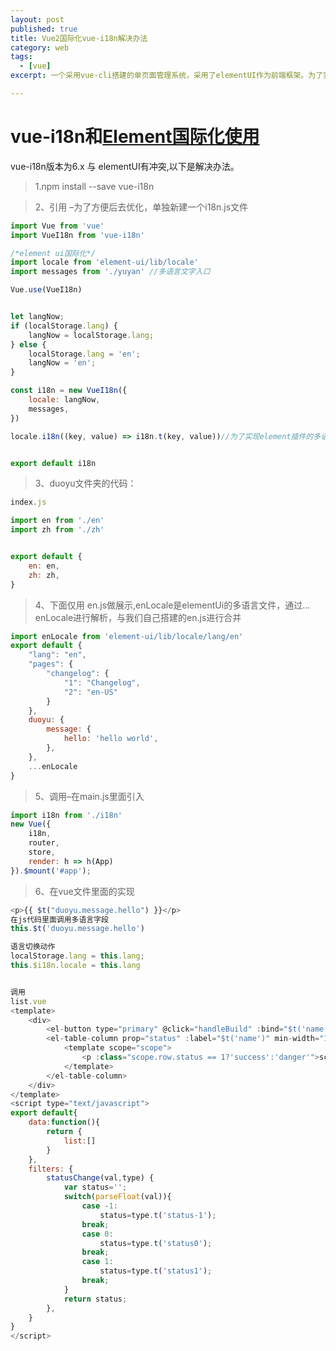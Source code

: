 ```yaml
---
layout: post
published: true
title: Vue2国际化vue-i18n解决办法
category: web
tags: 
  - [vue]
excerpt: 一个采用vue-cli搭建的单页面管理系统，采用了elementUI作为前端框架。为了实现多语言，便测试了vue-i18n的功能实现过程。

---
```



# vue-i18n和[Element国际化使用](http://element.eleme.io/#/zh-CN/component/i18n)

vue-i18n版本为6.x 与 elementUI有冲突,以下是解决办法。

> 1.npm install --save vue-i18n

> 2、引用 –为了方便后去优化，单独新建一个i18n.js文件

```javascript
import Vue from 'vue'
import VueI18n from 'vue-i18n'

/*element ui国际化*/
import locale from 'element-ui/lib/locale'
import messages from './yuyan' //多语言文字入口

Vue.use(VueI18n)


let langNow;
if (localStorage.lang) {
    langNow = localStorage.lang;
} else {
    localStorage.lang = 'en';
    langNow = 'en';
}

const i18n = new VueI18n({
    locale: langNow,
    messages,
})

locale.i18n((key, value) => i18n.t(key, value))//为了实现element插件的多语言切换


export default i18n
```

> 3、duoyu文件夹的代码：

```javascript
index.js

import en from './en'
import zh from './zh'


export default {
    en: en,
    zh: zh,
}
```

> 4、下面仅用 en.js做展示,enLocale是elementUi的多语言文件，通过…enLocale进行解析，与我们自己搭建的en.js进行合并

```javascript
import enLocale from 'element-ui/lib/locale/lang/en'
export default {
    "lang": "en",
    "pages": {   
        "changelog": {
            "1": "Changelog",
            "2": "en-US"
        }
    },
    duoyu: {
        message: {
            hello: 'hello world',
        },
    },
    ...enLocale
}
```

> 5、调用–在main.js里面引入

```javascript
import i18n from './i18n'
new Vue({
    i18n,
    router,
    store,
    render: h => h(App)
}).$mount('#app'); 
```

> 6、在vue文件里面的实现

```javascript
<p>{{ $t("duoyu.message.hello") }}</p>
在js代码里面调用多语言字段
this.$t('duoyu.message.hello')

语言切换动作
localStorage.lang = this.lang;
this.$i18n.locale = this.lang

```


```javascript

调用
list.vue
<template>
    <div>
        <el-button type="primary" @click="handleBuild" :bind="$t('name')">$t('home')</el-button>
        <el-table-column prop="status" :label="$t('name')" min-width="100">
            <template scope="scope">
                <p :class="scope.row.status == 1?'success':'danger'">scope.row.status | statusChange($i18n)</p>
            </template>
        </el-table-column>
    </div>   
</template>
<script type="text/javascript">
export default{
    data:function(){
        return {
            list:[]
        }
    },
    filters: {
        statusChange(val,type) {
            var status='';
            switch(parseFloat(val)){
                case -1:
                    status=type.t('status-1');                       
                break;
                case 0:
                    status=type.t('status0');
                break;
                case 1:
                    status=type.t('status1');
                break;
            }
            return status;
        },
    }      
}
</script>
```

